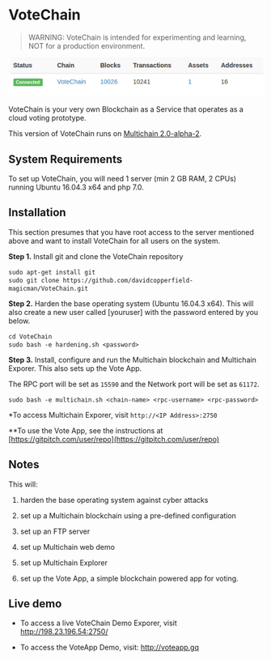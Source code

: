 ﻿VoteChain
==========

> WARNING: VoteChain is intended for experimenting and learning, NOT for a production environment.

![Image of VoteChain](votechain.png)

VoteChain is your very own Blockchain as a Service that operates as a cloud voting prototype.
 
This version of VoteChain runs on [Multichain 2.0-alpha-2](https://github.com/MultiChain).




System Requirements
-------------------

To set up VoteChain, you will need 1 server (min 2 GB RAM, 2 CPUs) 
running Ubuntu 16.04.3 x64 and php 7.0. 


Installation
------------

This section presumes that you have root access to the server mentioned above and want to install VoteChain for all users on the system.

**Step 1.** Install git and clone the VoteChain repository

    sudo apt-get install git
    sudo git clone https://github.com/davidcopperfield-magicman/VoteChain.git

**Step 2.** Harden the base operating system (Ubuntu 16.04.3 x64). This will also create a new user called [youruser] with the password entered by you below.

    cd VoteChain
    sudo bash -e hardening.sh <password>

**Step 3.** Install, configure and run the Multichain blockchain and Multichain Exporer. 
This also sets up the Vote App. 

The RPC port will be set as `15590` and the Network port will be set as `61172`. 


    sudo bash -e multichain.sh <chain-name> <rpc-username> <rpc-password>

*To access Multichain Exporer, visit `http://<IP Address>:2750`

**To use the Vote App, see the instructions at [https://gitpitch.com/user/repo](https://gitpitch.com/user/repo)



Notes
-----

This will:
1. harden the base operating system against cyber attacks

2. set up a Multichain blockchain using a pre-defined configuration

3. set up an FTP server

4. set up Multichain web demo

5. set up Multichain Explorer

6. set up the Vote App, a simple blockchain powered app for voting.




Live demo
---------

* To access a live VoteChain Demo Exporer, visit http://198.23.196.54:2750/

* To access the VoteApp Demo, visit: http://voteapp.gq

